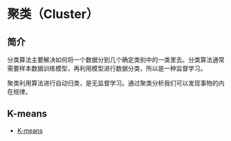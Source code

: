 # 聚类（Cluster）

## 简介

分类算法主要解决如何将一个数据分到几个确定类别中的一类里去。分类算法通常需要样本数据训练模型，再利用模型进行数据分类，所以是一种监督学习。

聚类利用算法进行自动归类，是无监督学习。通过聚类分析我们可以发现事物的内在规律。

## K-means

- [K-means](k-means.md)


